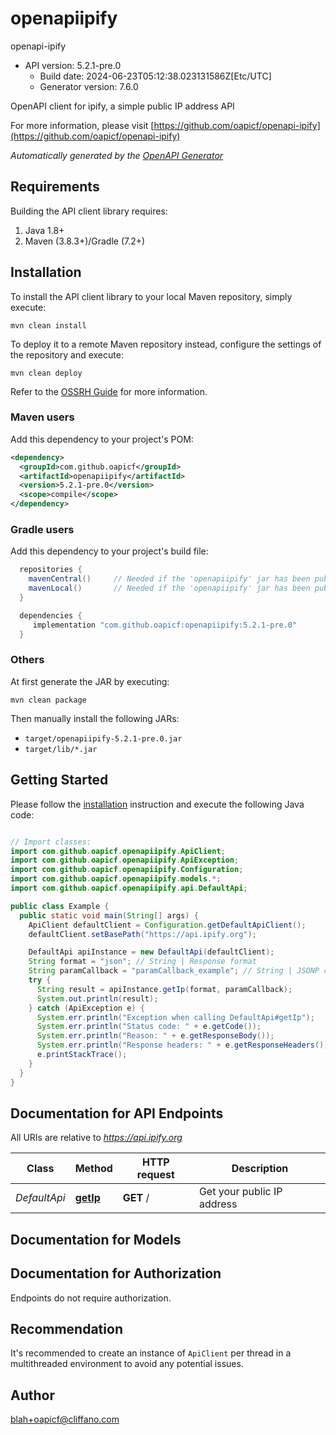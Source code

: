 # openapiipify

openapi-ipify
- API version: 5.2.1-pre.0
  - Build date: 2024-06-23T05:12:38.023131586Z[Etc/UTC]
  - Generator version: 7.6.0

OpenAPI client for ipify, a simple public IP address API

  For more information, please visit [https://github.com/oapicf/openapi-ipify](https://github.com/oapicf/openapi-ipify)

*Automatically generated by the [OpenAPI Generator](https://openapi-generator.tech)*


## Requirements

Building the API client library requires:
1. Java 1.8+
2. Maven (3.8.3+)/Gradle (7.2+)

## Installation

To install the API client library to your local Maven repository, simply execute:

```shell
mvn clean install
```

To deploy it to a remote Maven repository instead, configure the settings of the repository and execute:

```shell
mvn clean deploy
```

Refer to the [OSSRH Guide](http://central.sonatype.org/pages/ossrh-guide.html) for more information.

### Maven users

Add this dependency to your project's POM:

```xml
<dependency>
  <groupId>com.github.oapicf</groupId>
  <artifactId>openapiipify</artifactId>
  <version>5.2.1-pre.0</version>
  <scope>compile</scope>
</dependency>
```

### Gradle users

Add this dependency to your project's build file:

```groovy
  repositories {
    mavenCentral()     // Needed if the 'openapiipify' jar has been published to maven central.
    mavenLocal()       // Needed if the 'openapiipify' jar has been published to the local maven repo.
  }

  dependencies {
     implementation "com.github.oapicf:openapiipify:5.2.1-pre.0"
  }
```

### Others

At first generate the JAR by executing:

```shell
mvn clean package
```

Then manually install the following JARs:

* `target/openapiipify-5.2.1-pre.0.jar`
* `target/lib/*.jar`

## Getting Started

Please follow the [installation](#installation) instruction and execute the following Java code:

```java

// Import classes:
import com.github.oapicf.openapiipify.ApiClient;
import com.github.oapicf.openapiipify.ApiException;
import com.github.oapicf.openapiipify.Configuration;
import com.github.oapicf.openapiipify.models.*;
import com.github.oapicf.openapiipify.api.DefaultApi;

public class Example {
  public static void main(String[] args) {
    ApiClient defaultClient = Configuration.getDefaultApiClient();
    defaultClient.setBasePath("https://api.ipify.org");

    DefaultApi apiInstance = new DefaultApi(defaultClient);
    String format = "json"; // String | Response format
    String paramCallback = "paramCallback_example"; // String | JSONP callback function name
    try {
      String result = apiInstance.getIp(format, paramCallback);
      System.out.println(result);
    } catch (ApiException e) {
      System.err.println("Exception when calling DefaultApi#getIp");
      System.err.println("Status code: " + e.getCode());
      System.err.println("Reason: " + e.getResponseBody());
      System.err.println("Response headers: " + e.getResponseHeaders());
      e.printStackTrace();
    }
  }
}

```

## Documentation for API Endpoints

All URIs are relative to *https://api.ipify.org*

Class | Method | HTTP request | Description
------------ | ------------- | ------------- | -------------
*DefaultApi* | [**getIp**](docs/DefaultApi.md#getIp) | **GET** / | Get your public IP address


## Documentation for Models



<a id="documentation-for-authorization"></a>
## Documentation for Authorization

Endpoints do not require authorization.


## Recommendation

It's recommended to create an instance of `ApiClient` per thread in a multithreaded environment to avoid any potential issues.

## Author

blah+oapicf@cliffano.com

